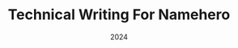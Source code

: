 ---
layout: project
type: project
published: true
image:  img/technical-writer.png
title: Technical Writing For Namehero
date: 2024
labels:
  - Linux
  - Technical Writing
summary:  As a freelance technical writer, I have been working with Namehero.com to create in-depth and informative articles on a wide range of technical topics. Click on the link below to check out my work.
projecturl: https://www.namehero.com/blog/author/cjthedj97/
---